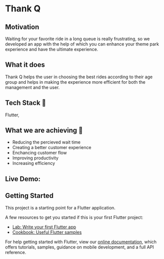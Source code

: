 # Thank Q  
## Motivation
Waiting for your favorite ride in a long queue is really frustrating, so we developed an app with the help of which you can enhance your theme park experience and have the ultimate experience. 


## What it does 
Thank Q helps the user in choosing the best rides according to their age group and helps in making the experience more efficient for both the management and the user.


## Tech Stack 🔧
Flutter, 

## What we are achieving 🤔
- Reducing the percieved wait time
- Creating a better customer experience
- Enchancing customer flow
- Improving productivity
- Increasing efficiency


## Live Demo: 


## Getting Started

This project is a starting point for a Flutter application.

A few resources to get you started if this is your first Flutter project:

- [Lab: Write your first Flutter app](https://flutter.dev/docs/get-started/codelab)
- [Cookbook: Useful Flutter samples](https://flutter.dev/docs/cookbook)

For help getting started with Flutter, view our
[online documentation](https://flutter.dev/docs), which offers tutorials,
samples, guidance on mobile development, and a full API reference.
